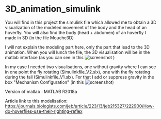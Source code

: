 # 3D_animation_simulink

You will find in this project the simulink file which allowed me to obtain a 3D visualization of the modeled movement of the body and the head of an hoverfly. 
You will also find the body (head + abdomen) of an hoverfly I made in 3D (in the file Mouche3D)

I will not explain the modeling part here, only the part that lead to the 3D animation. 
When you will lunch the file, the 3D visualisation will be in the matlab interface (as you can see in this ![screenshot](https://user-images.githubusercontent.com/100707728/156327397-3d925374-3167-46ac-969c-c573c94f6310.png) )

In my case I needed two visualisations, one without gravity where I can see in one point the fly rotating (Simulinkfile_V2.slx), one with the fly rotating during the fall (Simulinkfile_V1.slx). For that I add or suppress gravity in the box "Mechanism Configuration" (in this ![screenshot](https://user-images.githubusercontent.com/100707728/156331065-db82e784-4d51-46bb-b5ca-17113085d56a.png))


Version of matlab : MATLAB R2018a

Article link to this modelisation: https://journals.biologists.com/jeb/article/223/13/jeb215327/222900/How-do-hoverflies-use-their-righting-reflex 
